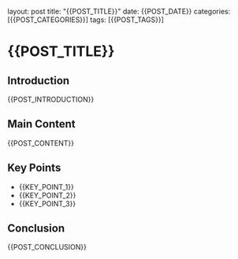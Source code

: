 layout: post
title: "{{POST_TITLE}}"
date: {{POST_DATE}}
categories: [{{POST_CATEGORIES}}]
tags: [{{POST_TAGS}}]

# {{POST_TITLE}}

## Introduction
{{POST_INTRODUCTION}}

## Main Content
{{POST_CONTENT}}

## Key Points
- {{KEY_POINT_1}}
- {{KEY_POINT_2}}
- {{KEY_POINT_3}}

## Conclusion
{{POST_CONCLUSION}}
